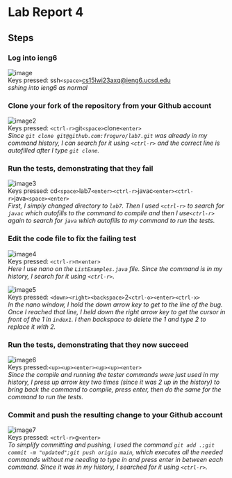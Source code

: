 # **Lab Report 4**

## Steps

### Log into ieng6

![image](https://cdn.discordapp.com/attachments/776858501720178758/1079533945978376233/image.png) <br/>
Keys pressed: ssh`<space>`cs15lwi23axq@ieng6.ucsd.edu <br/>
*sshing into ieng6 as normal*
### Clone your fork of the repository from your Github account

![image2](https://cdn.discordapp.com/attachments/776858501720178758/1079534332898705458/image.png) <br/>
Keys pressed: `<ctrl-r>`git`<space>`clone`<enter>` <br/>
*Since `git clone git@github.com:froguro/lab7.git` was already in my command history, I can search for it using `<ctrl-r>` and the correct line is autofilled after I  type `git clone`.*

### Run the tests, demonstrating that they fail

![image3](https://cdn.discordapp.com/attachments/776858501720178758/1079535014133379183/image.png) <br/>
Keys pressed: cd`<space>`lab7`<enter><ctrl-r>`javac`<enter><ctrl-r>`java`<space><enter>` <br/>
*First, I simply changed directory to `lab7`. Then I used `<ctrl-r>` to search for `javac` which autofills to the command to compile and then I use`<ctrl-r>` again to search for `java` which autofills to my command to run the tests.*

### Edit the code file to fix the failing test

![image4](https://cdn.discordapp.com/attachments/776858501720178758/1079537414936215602/image.png) <br/>
Keys pressed: `<ctrl-r>`n`<enter>` <br/>
*Here I use nano on the `ListExamples.java` file. Since the command is in my history, I search for it using `<ctrl-r>`.*

![image5](https://cdn.discordapp.com/attachments/776858501720178758/1079537734714130523/image.png) <br/>
Keys pressed: `<down><right><backspace>`2`<ctrl-o><enter><ctrl-x>` <br/>
*In the nano window, I hold the down arrow key to get to the line of the bug. Once I reached that line, I held down the right arrow key to get the cursor in front of the 1 in `index1`. I then backspace to delete the 1 and type 2 to replace it with 2.*
### Run the tests, demonstrating that they now succeed

![image6](https://cdn.discordapp.com/attachments/776858501720178758/1079538404515139736/image.png) <br/>
Keys pressed:`<up><up><enter><up><up><enter>` <br/>
*Since the compile and running the tester commands were just used in my history, I press up arrow key two times (since it was 2 up in the history) to bring back the command to compile, press enter, then do the same for the command to run the tests.*
### Commit and push the resulting change to your Github account

![image7](https://cdn.discordapp.com/attachments/776858501720178758/1079539010889863228/image.png) <br/>
Keys pressed: `<ctrl-r>`g`<enter>` <br/>
*To simplify committing and pushing, I used the command `git add .;git commit -m "updated";git push origin main`, which executes all the needed commands without me needing to type in and press enter in between each command. Since it was in my history, I searched for it using `<ctrl-r>`.*
